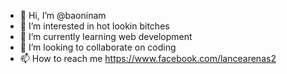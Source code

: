 - 👋 Hi, I’m @baoninam
- 👀 I’m interested in hot lookin bitches
- 🌱 I’m currently learning web development
- 💞️ I’m looking to collaborate on coding
- 📫 How to reach me https://www.facebook.com/lancearenas2

<!---
baoninam/baoninam is a ✨ special ✨ repository because its `README.md` (this file) appears on your GitHub profile.
You can click the Preview link to take a look at your changes.
--->
